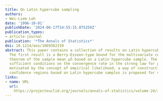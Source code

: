 ```yaml
---
title: On Latin hypercube sampling
authors:
- Wei-Liem Loh
date: '1996-10-01'
publishDate: '2024-06-17T14:55:15.075259Z'
publication_types:
- article-journal
publication: '*The Annals of Statistics*'
doi: 10.1214/aos/1069362310
abstract: This paper contains a collection of results on Latin hypercube sampling.
  The first result is a Berry-Esseen-type bound for the multivariate central limit
  theorem of the sample mean μ̂n based on a Latin hypercube sample. The second establishes
  sufficient conditions on the convergence rate in the strong law for μ̂n Finally
  motivated by the concept of empirical likelihood, a way of constructing nonparametric
  confidence regions based on Latin hypercube samples is proposed for vector means.
links:
- name: URL
  url: 
    https://projecteuclid.org/journals/annals-of-statistics/volume-24/issue-5/On-Latin-hypercube-sampling/10.1214/aos/1069362310.full
---
```


